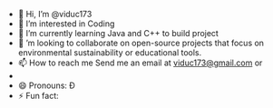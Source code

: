 - 👋 Hi, I’m @viduc173
- 👀 I’m interested in Coding
- 🌱 I’m currently learning Java and C++ to build project
- 💞️ ’m looking to collaborate on open-source projects that focus on environmental sustainability or educational tools.
- 📫 How to reach me Send me an email at viduc173@gmail.com or
- <!---connect with me on LinkedIn.--->
- 😄 Pronouns: Đ
- ⚡ Fun fact: 

<!---
viduc173/viduc173 is a ✨ special ✨ repository because its `README.md` (this file) appears on your GitHub profile.
You can click the Preview link to take a look at your changes.
--->
